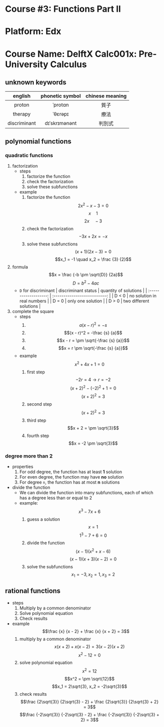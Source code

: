 # Course #3: Functions Part II

# Platform: Edx

# Course Name: DelftX Calc001x: Pre-University Calculus

## unknown keywords

| english       | phonetic symbol | chinese meaning |
| :-----------: | :-------------: | :-------------: |
| proton        | ˈprotɑn         | 質子             |
| therapy       | ˈθɛrǝpɪ         | 療法            |
| discriminant  | dɪˈskrɪmənənt   | 判別式          |


## polynomial functions

### quadratic functions
1. factorization
    * steps
        1. factorize the function
        2. check the factorization
        3. solve these subfunctions
    * example
        1. factorize the function
            $$2x^2 - x - 3 = 0$$
            $$x \quad 1$$
            $$2x \quad -3$$
        2. check the factorization
            $$-3x + 2x = -x$$
        3. solve these subfunctions
            $$(x + 1)(2x - 3) = 0$$
            $$x_1 = -1 \quad x_2 = \frac {3} {2}$$
2. formula
    $$x = \frac {-b \pm \sqrt{D}} {2a}$$
    $$D = b^2 - 4ac$$
    * `D` for discriminant
| discriminant status   | quantity of solutions         |
| :-------------------: | :---------------------------: |
| D < 0                 | no solution in real numbers   |
| D = 0                 | only one solution             |
| D > 0                 | two different solutions       |
3. complete the square
    * steps
        1. $$a(x - r)^2 = -s$$
        2. $$(x - r)^2 = -\frac {s} {a}$$
        3. $$x - r = \pm \sqrt{-\frac {s} {a}}$$
        4. $$x = r \pm \sqrt{-\frac {s} {a}}$$
    * example
        $$x^2 + 4x + 1 = 0$$
        1. first step
            $$-2r = 4 \rightarrow r = -2$$
            $$(x + 2)^2 - (-2)^2 + 1 = 0$$
            $$(x + 2)^2 = 3$$
        2. second step
            $$(x + 2)^2 = 3$$
        3. third step
            $$x + 2 = \pm \sqrt{3}$$
        4. fourth step
            $$x = -2 \pm \sqrt{3}$$
### degree more than 2
* properties
    1. For odd degree, the function has at least **1** solution
    2. For even degree, the function may have **no** solution
    3. For degree `n`, the function has at most **n** solutions
* divide the function
    * We can divide the function into many subfunctions, each of which has a degree less than or equal to 2
    * example:
        $$x^3 - 7x + 6$$
        1. guess a solution
            $$x = 1$$
            $$1^3 - 7 + 6 = 0$$
        2. divide the function
            $$(x - 1)(x^2 + x - 6)$$
            $$(x - 1)(x + 3)(x - 2) = 0$$
        3. solve the subfunctions
            $$x_1 = -3, x_2 = 1, x_3 = 2$$

## rational functions

* steps
    1. Multiply by a common denominator
    2. Solve polynomial equation
    3. Check results
* example
    $$\frac {x} {x - 2} + \frac {x} {x + 2} = 3$$
    1. multiply by a common denominator
        $$x(x + 2) + x(x - 2) = 3(x - 2)(x + 2)$$
        $$x^2 - 12 = 0$$
    2. solve polynomial equation
        $$x^2 = 12$$
        $$x^2 = \pm \sqrt{12}$$
        $$x_1 = 2\sqrt{3}, x_2 = -2\sqrt{3}$$
    3. check results
        $$\frac {2\sqrt{3}} {2\sqrt{3} - 2} + \frac {2\sqrt{3}} {2\sqrt{3} + 2} = 3$$
        $$\frac {-2\sqrt{3}} {-2\sqrt{3} - 2} + \frac {-2\sqrt{3}} {-2\sqrt{3} + 2} = 3$$